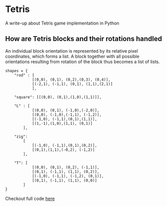 # Tetris

A write-up about Tetris game implementation in Python

## How are Tetris blocks and their rotations handled

An individual block orientation is represented by its relative pixel coordinates, which forms a list. A block together with all possible orientations resulting from rotation of the block thus becomes a list of lists.
```
shapes = {
    "rod" : [
            [(0,0), (0,1), (0,2),(0,3), (0,4)], 
            [(-2,1), (-1,1), (0,1), (1,1),(2,1)]
            ],

    "square": [[(0,0), (0,1),(1,0),(1,1)]],

    "L" : [
            [(0,0), (0,1), (-1,0),(-2,0)], 
            [(0,0), (-1,0),(-1,1), (-1,2)], 
            [(-1,0), (-1,1),(0,1),(1,1)], 
            [(1,-1),(1,0),(1,1), (0,1)]
        ],

    "zig": 
        [
            [(-1,0), (-1,1),(0,1),(0,2)], 
            [(0,1),(1,1),(-0,2), (-1,2)]
        ],

    "T": [
            [(0,0), (0,1), (0,2), (-1,1)], 
            [(0,1), (-1,1), (1,1), (0,2)], 
            [(-1,0), (-1,1), (-1,2), (0,1)], 
            [(0,1), (-1,1), (1,1), (0,0)]
        ]
}
```
  
  
Checkout full code [here](https://github.com/joelsunny/gamedev/tree/master/tetris)